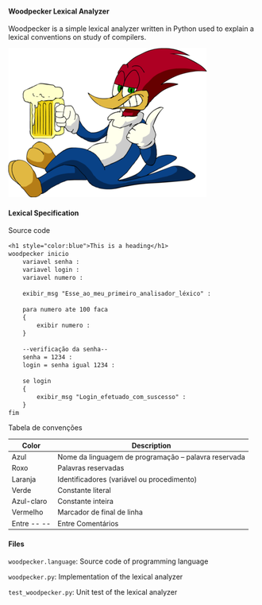 #### Woodpecker Lexical Analyzer

Woodpecker is a simple lexical analyzer written in Python used to explain a lexical conventions on study of compilers.

![woodpecker image](woodpecker.png)

#### Lexical Specification

Source code

```
<h1 style="color:blue">This is a heading</h1>
woodpecker inicio
	variavel senha :
	variavel login :
	variavel numero :
	
	exibir_msg "Esse_ao_meu_primeiro_analisador_léxico" :
	
	para numero ate 100 faca
	{
		exibir numero :
	}

	--verificação da senha--
	senha = 1234 :			
	login = senha igual 1234 :

	se login
	{
		exibir_msg "Login_efetuado_com_suscesso" :
	}	
fim
```

Tabela de convenções

| Color       | Description                                          |
|-------------|------------------------------------------------------|
| Azul        | Nome da linguagem de programação – palavra reservada |
| Roxo        | Palavras reservadas                                  |
| Laranja     | Identificadores (variável ou procedimento)           |
| Verde       | Constante literal                                    |
| Azul-claro  | Constante inteira                                    |
| Vermelho    | Marcador de final de linha                           |
| Entre -- -- | Entre Comentários                                    |

#### Files

`woodpecker.language`: Source code of programming language

`woodpecker.py`: Implementation of the lexical analyzer

`test_woodpecker.py`: Unit test of the lexical analyzer
